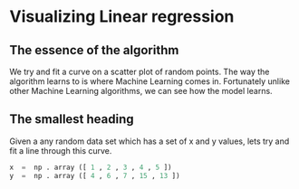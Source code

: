 # Visualizing Linear regression




## The essence of the algorithm 
We try and fit a curve on a scatter plot of random points. The way the algorithm learns to is where Machine Learning comes in. Fortunately unlike other Machine Learning algorithms, we can see how the model learns.  
## The smallest heading
Given a any random data set which has a set of x and y values, lets try and fit a line through this curve.  
```python
x  =  np . array ([ 1 , 2 , 3 , 4 , 5 ]) 
y  =  np . array ([ 4 , 6 , 7 , 15 , 13 ]) 
```
